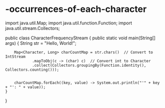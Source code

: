 # -occurrences-of-each-character

 import java.util.Map;
import java.util.function.Function;
import java.util.stream.Collectors;

public class CharacterFrequencyStream {
    public static void main(String[] args) {
        String str = "Hello, World!";

        Map<Character, Long> charCountMap = str.chars()  // Convert to IntStream
                .mapToObj(c -> (char) c)  // Convert int to Character
                .collect(Collectors.groupingBy(Function.identity(), Collectors.counting()));

    
        charCountMap.forEach((key, value) -> System.out.println("'" + key + "': " + value));
    }
}
